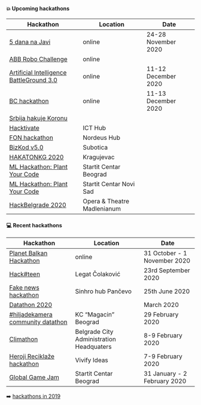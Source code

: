 #### :boom: Upcoming hackathons

| Hackathon | Location | Date |
| --------- | -------- | ---- |
| [5 dana na Javi](http://www.5dananajavi.com/) | online | 24-28 November 2020 |
| [ABB Robo Challenge](https://brandnewengineers.rs/index.html#hakaton) | online | |
| [Artificial Intelligence BattleGround 3.0](https://aibg.best.rs/) | online | 11-12 December 2020 |
| [BC hackathon](https://bc-hakaton.bettercollective.rocks/) | online | 11-13 December 2020 |
| [Srbija hakuje Koronu](https://startit.rs/hajde-da-pomognemo-lekarima-i-ugrozenima-poziv-strucnjacima-na-akciju-srbija-hakuje-koronu/) | | |
| [Hacktivate](https://hacktivate.rs/) | ICT Hub | |
| [FON hackathon](https://hakaton.fonis.rs/) | Nordeus Hub | |
| [BizKod v5.0](https://bizkod.rs/) | Subotica | |
| [HAKATONKG 2020](http://www.infokg.rs/info/hakatonkg-2020-tema-urbana-mobilnost-prijave-u-toku-nagrada-500-dolara.html) | Kragujevac | |
| [ML Hackathon: Plant Your Code](https://datadragon.eu/rs/hackathon/) | Startit Centar Beograd | |
| [ML Hackathon: Plant Your Code](https://datadragon.eu/rs/hackathon/) | Startit Centar Novi Sad | |
| [HackBelgrade 2020](https://www.hackbelgrade.com/) | Opera & Theatre Madlenianum | |

#### :computer: Recent hackathons

| Hackathon | Location | Date |
| --------- | -------- | ---- |
| [Planet Balkan Hackathon](https://www.serbiancaseforspace.com/#/hackathon) | online | 31 October - 1 November 2020 |
| [Hack#teen](https://hackteen.afa.co.rs/) | Legat Čolaković | 23rd September 2020 |
| [Fake news hackathon](https://www.facebook.com/events/200512654491757/) | Sinhro hub Pančevo | 25th June 2020 |
| [Datathon 2020](https://www.raiffeisenbank.rs/datathon-2020/) | | March 2020 |
| [#hiljadekamera community datathon](https://hiljade.kamera.rs/datathon/) | KC “Magacin” Beograd | 29 February 2020 |
| [Climathon](https://climathon.climate-kic.org/sr-rs/belgrade) | Belgrade City Administration Headquaters | 8-9 February 2020 |
| [Heroji Reciklaže hackathon](https://www.facebook.com/events/176509336774559/) | Vivify Ideas | 7-9 February 2020 |
| [Global Game Jam](https://globalgamejam.org/2020/jam-sites/global-game-jam-belgrade-2020) | Startit Centar Beograd | 31 January - 2 February 2020 |

:arrow_right: [hackathons in 2019](2019.md)
